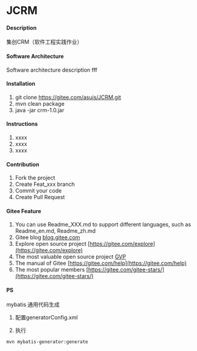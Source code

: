 # JCRM

#### Description
集创CRM（软件工程实践作业）

#### Software Architecture
Software architecture description
fff

#### Installation

1. git clone https://gitee.com/asuis/JCRM.git
2. mvn clean package
3. java -jar crm-1.0.jar

#### Instructions

1. xxxx
2. xxxx
3. xxxx

#### Contribution

1. Fork the project
2. Create Feat_xxx branch
3. Commit your code
4. Create Pull Request


#### Gitee Feature

1. You can use Readme\_XXX.md to support different languages, such as Readme\_en.md, Readme\_zh.md
2. Gitee blog [blog.gitee.com](https://blog.gitee.com)
3. Explore open source project [https://gitee.com/explore](https://gitee.com/explore)
4. The most valuable open source project [GVP](https://gitee.com/gvp)
5. The manual of Gitee [https://gitee.com/help](https://gitee.com/help)
6. The most popular members  [https://gitee.com/gitee-stars/](https://gitee.com/gitee-stars/)

#### PS
mybatis 通用代码生成
1. 配置generatorConfig.xml

2. 执行 

``mvn mybatis-generator:generate``